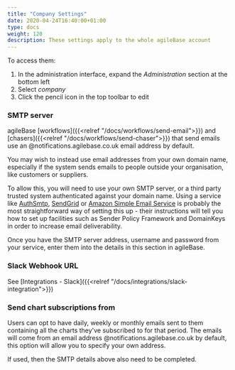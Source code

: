 ```yaml
---
title: "Company Settings"
date: 2020-04-24T16:40:00+01:00
type: docs
weight: 120
description: These settings apply to the whole agileBase account
---
```

To access them:
1. In the administration interface, expand the _Administration_ section at the bottom left
2. Select _company_
3. Click the pencil icon in the top toolbar to edit

### SMTP server
agileBase [workflows]({{<relref "/docs/workflows/send-email">}}) and [chasers]({{<relref "/docs/workflows/send-chaser">}}) that send emails use an @notifications.agilebase.co.uk email address by default.

You may wish to instead use email addresses from your own domain name, especially if the system sends emails to people outside your organisation, like customers or suppliers.

To allow this, you will need to use your own SMTP server, or a third party trusted system authenticated against your domain name. Using a service like [AuthSmtp](http://www.authsmtp.com/), [SendGrid](http://www.sendgrid.com/) or [Amazon Simple Email Service](https://aws.amazon.com/ses/) is probably the most straightforward way of setting this up - their instructions will tell you how to set up facilities such as Sender Policy Framework and DomainKeys in order to increase email deliverability.

Once you have the SMTP server address, username and password from your service, enter them into the details in this section in agileBase.

### Slack Webhook URL
See [Integrations - Slack]({{<relref "/docs/integrations/slack-integration">}})

### Send chart subscriptions from
Users can opt to have daily, weekly or monthly emails sent to them containing all the charts they've subscribed to for that period. The emails will come from an email address @notifications.agilebase.co.uk by default, this option will allow you to specify your own address.

If used, then the SMTP details above also need to be completed.
